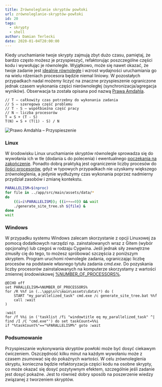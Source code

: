 ```yaml
---
title: Zrównoleglanie skryptów powłoki
url: zrównoleglanie-skryptów-powłoki
id: 20
tags:
  - skrypty
  - shell
author: Damian Terlecki
date: 2020-01-04T20:00:00
---
```


Kiedy uruchamianie twoje skrypty zajmują zbyt dużo czasu, pamiętaj, że bardzo często możesz je przyspieszyć, refaktorując poszczególne części kodu i wywołując je równolegle. Wyjątkowo, może się nawet okazać, że twoje zadanie jest [idealnie równoległe](https://en.wikipedia.org/wiki/Embarrassingly_parallel) i wzrost wydajności uruchamiania go na wielu rdzeniach procesora będzie niemal liniowy. W pozostałych przypadkach nadal możemy liczyć na znaczne przyspieszenie ograniczone jednak czasem wykonania części nierównoległej (synchronizacja/agregacja wyników). Obserwacja ta została opisana pod nazwą [Prawa Amdahla](https://pl.wikipedia.org/wiki/Prawo_Amdahla).

```
// T – całkowity czas potrzebny do wykonania zadania
// S – szeregowa część problemu
// T - S – współbieżna część pracy
// N – liczba procesorów
T = S + (T - S)
T(N) = S + (T(1) - S) / N
```

<img style="background: white" src="/img/hq/prawo-amdahla.svg" alt="Prawo Amdahla – Przyspieszenie" title="Prawo Amdahla – Przyspieszenie">


### Linux

W środowisku Linux uruchamianie skryptów równolegle sprowadza się do wywołania ich w tle (dodania `&` do polecenia) i ewentualnego [poczekania na zakończenie](http://man7.org/linux/man-pages/man2/waitid.2.html). Ponadto dobrą praktyką jest ograniczenie liczby procesów do [ilości procesorów](http://man7.org/linux/man-pages/man1/nproc.1.html), gdyż w typowych przypadkach nie uzyskamy większego zrównoleglenia, a jedynie wydłużymy czas wykonania poprzez nadmierny przydział zasobów i zmianę kontekstu.

```bash
PARALLELISM=$(nproc)
for file in ../app/src/main/assets/data/*
do
    ((i=i%PARALLELISM)); ((i++==0)) && wait
    ./generate_site_tree.sh ${file} &
done
wait
```

### Windows

W przypadku systemu Windows zalecam skorzystanie z opcji Linuxowej za pomocą dodatkowych narzędzi np. zainstalowanych wraz z Gitem (wybór opcjonalny) lub czegoś w rodzaju Cygwina. Jeśli jednak siły zewnętrzne zmusiły cię do tego, to możesz spróbować szczęścia z poniższym skryptem. Program uruchomi równolegle zadania, ograniczając liczbę procesów na podstawie własnego tytułu zadania *cmd.exe*. Do pozyskania liczby procesorów zainstalowanych na komputerze skorzystamy z wartości zmiennej środowiskowej [%NUMBER_OF_PROCESSORS%](http://environmentvariables.org/Number_Of_Processors).

```console
@ECHO off
set PARALLELISM=%NUMBER_OF_PROCESSORS%
for /R %%f in (..\app\src\main\assets\data\*) do (
    START "my_parallelized_task" cmd.exe /c generate_site_tree.bat %%f
    call :wait
)

:wait
for /f %%i in ('tasklist /fi "windowtitle eq my_parallelized_task" ^| find /I /C "cmd.exe"') do set taskCount=%%i
if "%taskCount%"=="%PARALLELISM%" goto :wait
```
### Podsumowanie

Przyspieszanie wykonywania skryptów powłoki może być dosyć ciekawym ćwiczeniem. Oszczędność kilku minut na każdym wywołaniu może z czasem zsumować się do pokaźnych wartości. W celu zrównoleglenia skryptu, konieczna będzie refaktoryzacja części kodu na osobne skrypty, co może okazać się dosyć pozytywnym efektem, szczególnie jeśli zadanie jest dosyć pokaźne. Jest to również dobry sposób na poszerzenie wiedzy związanej z tworzeniem skryptów.
